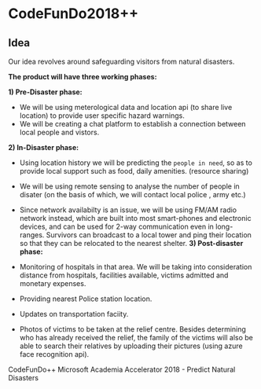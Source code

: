 # CodeFunDo2018++

## Idea

Our idea revolves around safeguarding visitors from natural disasters.

**The product will have three working phases:**

**1) Pre-Disaster phase:**

* We will be using meterological data and location api (to share live location) to provide user specific hazard warnings. 
* We will be creating a chat platform to establish a connection between local people and vistors.

**2) In-Disaster phase:**

* Using location history we will be predicting the `people in need`, so as to provide local support such as food, daily amenities. (resource sharing)
* We will be using remote sensing to analyse the number of people in disater (on the basis of which, we will contact local police , army etc.)
* Since network availabilty is an issue, we will be using FM/AM radio network instead, which are built into most smart-phones and electronic devices, and can be used for 2-way communication even in long-ranges. Survivors can broadcast to a local tower and ping their location so that they can be relocated to the nearest shelter.
**3) Post-disaster phase:**

* Monitoring of hospitals in that area. We will be taking into consideration distance from hospitals, facilities available, victims admitted and monetary expenses.
* Providing nearest Police station location.
* Updates on transportation faciity.
* Photos of victims to be taken at the relief centre. Besides determining who has already received the relief, the family of the victims will also be able to search their relatives by uploading their pictures (using azure face recognition api).

CodeFunDo++
Microsoft Academia Accelerator 2018 - Predict Natural Disasters

